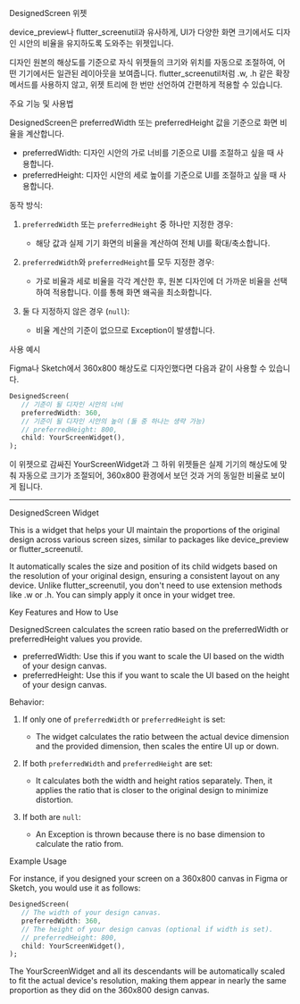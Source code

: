 DesignedScreen 위젯

device_preview나 flutter_screenutil과 유사하게, UI가 다양한 화면 크기에서도 디자인 시안의 비율을 유지하도록 도와주는 위젯입니다.

디자인 원본의 해상도를 기준으로 자식 위젯들의 크기와 위치를 자동으로 조절하여, 어떤 기기에서든 일관된 레이아웃을 보여줍니다. flutter_screenutil처럼 .w, .h 같은 확장 메서드를 사용하지 않고, 위젯 트리에 한 번만 선언하여 간편하게 적용할 수 있습니다.

주요 기능 및 사용법

DesignedScreen은 preferredWidth 또는 preferredHeight 값을 기준으로 화면 비율을 계산합니다.

* preferredWidth: 디자인 시안의 가로 너비를 기준으로 UI를 조절하고 싶을 때 사용합니다.
* preferredHeight: 디자인 시안의 세로 높이를 기준으로 UI를 조절하고 싶을 때 사용합니다.

동작 방식:

1. `preferredWidth` 또는 `preferredHeight` 중 하나만 지정한 경우:
    * 해당 값과 실제 기기 화면의 비율을 계산하여 전체 UI를 확대/축소합니다.

2. `preferredWidth`와 `preferredHeight`를 모두 지정한 경우:
    * 가로 비율과 세로 비율을 각각 계산한 후, 원본 디자인에 더 가까운 비율을 선택하여 적용합니다. 이를 통해 화면 왜곡을 최소화합니다.

3. 둘 다 지정하지 않은 경우 (`null`):
    * 비율 계산의 기준이 없으므로 Exception이 발생합니다.

사용 예시

Figma나 Sketch에서 360x800 해상도로 디자인했다면 다음과 같이 사용할 수 있습니다.

```dart
DesignedScreen(
   // 기준이 될 디자인 시안의 너비
   preferredWidth: 360,
   // 기준이 될 디자인 시안의 높이 (둘 중 하나는 생략 가능)
   // preferredHeight: 800,
   child: YourScreenWidget(),
);
```

이 위젯으로 감싸진 YourScreenWidget과 그 하위 위젯들은 실제 기기의 해상도에 맞춰 자동으로 크기가 조절되어, 360x800 환경에서 보던 것과 거의 동일한 비율로 보이게 됩니다.

---
DesignedScreen Widget

This is a widget that helps your UI maintain the proportions of the original design across various screen sizes, similar to packages like device_preview or flutter_screenutil.

It automatically scales the size and position of its child widgets based on the resolution of your original design, ensuring a consistent layout on any device. Unlike flutter_screenutil, you don't need to use extension methods like .w or .h. You can simply apply it once in your widget tree.

Key Features and How to Use

DesignedScreen calculates the screen ratio based on the preferredWidth or preferredHeight values you provide.

* preferredWidth: Use this if you want to scale the UI based on the width of your design canvas.
* preferredHeight: Use this if you want to scale the UI based on the height of your design canvas.

Behavior:

1. If only one of `preferredWidth` or `preferredHeight` is set:
    * The widget calculates the ratio between the actual device dimension and the provided dimension, then scales the entire UI up or down.

2. If both `preferredWidth` and `preferredHeight` are set:
    * It calculates both the width and height ratios separately. Then, it applies the ratio that is closer to the original design to minimize distortion.

3. If both are `null`:
    * An Exception is thrown because there is no base dimension to calculate the ratio from.

Example Usage

For instance, if you designed your screen on a 360x800 canvas in Figma or Sketch, you would use it as
follows:

```dart
DesignedScreen(
   // The width of your design canvas.
   preferredWidth: 360,
   // The height of your design canvas (optional if width is set).
   // preferredHeight: 800,
   child: YourScreenWidget(),
);
```

The YourScreenWidget and all its descendants will be automatically scaled to fit the actual device's resolution, making them appear in nearly the same proportion as they did on the 360x800 design canvas.